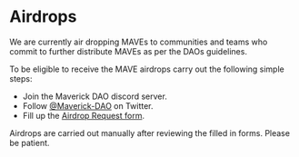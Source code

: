 # Airdrops
We are currently air dropping MAVEs to communities and teams who commit to further distribute MAVEs as per the DAOs guidelines.

 To be eligible to receive the MAVE airdrops carry out the following simple steps:
- Join the Maverick DAO discord server.
- Follow [@Maverick-DAO](https://twitter.com/maverick_dao) on Twitter.
- Fill up the [Airdrop Request form](https://forms.gle/R1gU6NpGjcBHp2di7).

Airdrops are carried out manually after reviewing the filled in forms. Please be patient.

